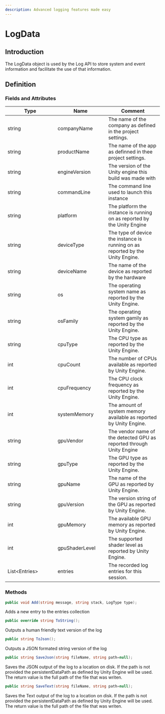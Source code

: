 ```yaml
---
description: Advanced logging features made easy
---
```


# LogData

## Introduction

The LogData object is used by the Log API to store system and event information and facilitate the use of that information.

## Definition

### Fields and Attributes

<table><thead><tr><th width="226.53266678954236">Type</th><th width="193.13335237910752">Name</th><th width="297.85630306988895">Comment</th></tr></thead><tbody><tr><td>string</td><td>companyName</td><td>The name of the company as defined in the project settings.</td></tr><tr><td>string</td><td>productName</td><td>The name of the app as definned in thee project settings.</td></tr><tr><td>string</td><td>engineVersion</td><td>The version of the Unity engine this build was made with</td></tr><tr><td>string</td><td>commandLine</td><td>The command line used to launch this instance</td></tr><tr><td>string</td><td>platform</td><td>The platform the instance is running on as reported by the Unity Engine</td></tr><tr><td>string</td><td>deviceType</td><td>The type of device the instance is running on as reported by the Unity Engine.</td></tr><tr><td>string</td><td>deviceName</td><td>The name of the device as reported by the hardware</td></tr><tr><td>string</td><td>os</td><td>The operating system name as reported by the Unity Engine.</td></tr><tr><td>string</td><td>osFamily</td><td>The operating system gamily as reported by the Unity Engine.</td></tr><tr><td>string</td><td>cpuType</td><td>The CPU type as reported by the Unity Engine.</td></tr><tr><td>int</td><td>cpuCount</td><td>The number of CPUs available as reported by Unity Engine.</td></tr><tr><td>int</td><td>cpuFrequency</td><td>The CPU clock frequency as reported by the Unity Engine.</td></tr><tr><td>int</td><td>systemMemory</td><td>The amount of system memory available as reported by Unity Engine.</td></tr><tr><td>string</td><td>gpuVendor</td><td>The vendor name of the detected GPU as reported through Unity Engine</td></tr><tr><td>string</td><td>gpuType</td><td>The GPU type as reported by the Unity Engine.</td></tr><tr><td>string </td><td>gpuName</td><td>The name of the GPU as reported by Unity Engine.</td></tr><tr><td>string </td><td>gpuVersion</td><td>The version string of the GPU as reported by Unity Engine.</td></tr><tr><td>int</td><td>gpuMemory</td><td>The available GPU memory as reported by Unity Engine.</td></tr><tr><td>int</td><td>gpuShaderLevel</td><td>The supported shader level as reported by Unity Engine.</td></tr><tr><td>List&#x3C;Entries></td><td>entries</td><td>The recorded log entries for this session.</td></tr></tbody></table>

### Methods

```csharp
public void Add(string message, string stack, LogType type);
```

Adds a new entry to the entries collection

```csharp
public override string ToString();
```

Outputs a human friendly text version of the log

```csharp
public string ToJson();
```

Outputs a JSON formated string version of the log

```csharp
public string SaveJson(string fileName, string path=null);
```

Saves the JSON output of the log to a location on disk. If the path is not provided the persistentDataPath as defined by Unity Engine will be used. The return value is the full path of the file that was writen.

```csharp
public string SaveText(string fileName, string path=null);
```

Saves the Text output of the log to a location on disk. If the path is not provided the persistentDataPath as defined by Unity Engine will be used. The return value is the full path of the file that was writen.
